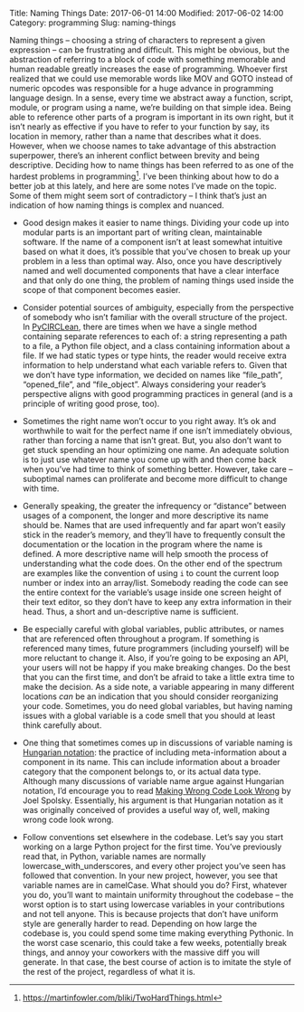 Title: Naming Things
Date: 2017-06-01 14:00
Modified: 2017-06-02 14:00
Category: programming
Slug: naming-things

Naming things  – choosing a string of characters to represent a given expression – can be frustrating and difficult. This might be obvious, but the abstraction of referring to a block of code with something memorable and human readable greatly increases the ease of programming. Whoever first realized that we could use memorable words like MOV and GOTO instead of numeric opcodes was responsible for a huge advance in programming language design. In a sense, every time we abstract away a function, script, module, or program using a name, we’re building on that simple idea. Being able to reference other parts of a program is important in its own right, but it isn’t nearly as effective if you have to refer to your function by say, its location in memory, rather than a name that describes what it does. However, when we choose names to take advantage of this abstraction superpower, there’s an inherent conflict between brevity and being descriptive. Deciding how to name things has been referred to as one of the hardest problems in programming[^fn-1]. I’ve been thinking about how to do a better job at this lately, and here are some notes I’ve made on the topic. Some of them might seem sort of contradictory – I think that’s just an indication of how naming things is complex and nuanced.

- Good design makes it easier to name things. Dividing your code up into modular parts is an important part of writing clean, maintainable software. If the name of a component isn’t at least somewhat intuitive based on what it does, it’s possible that you’ve chosen to break up your problem in a less than optimal way. Also, once you have descriptively named and well documented components that have a clear interface and that only do one thing, the problem of naming things used inside the scope of that component becomes easier.

- Consider potential sources of ambiguity, especially from the perspective of somebody who isn’t familiar with the overall structure of the project. In [PyCIRCLean](https://github.com/CIRCL/PyCIRCLean), there are times when we have a single method containing separate references to each of: a string representing a path to a file, a Python file object, and a class containing information about a file. If we had static types or type hints, the reader would receive extra information to help understand what each variable refers to. Given that we don’t have type information, we decided on names like “file_path”, “opened_file”, and “file_object”. Always considering your reader’s perspective aligns with good programming practices in general (and is a principle of writing good prose, too).

- Sometimes the right name won’t occur to you right away. It’s ok and worthwhile to wait for the perfect name if one isn’t immediately obvious, rather than forcing a name that isn’t great. But, you also don’t want to get stuck spending an hour optimizing one name. An adequate solution is to just use whatever name you come up with and then come back when you’ve had time to think of something better. However, take care – suboptimal names can proliferate and become more difficult to change with time.

- Generally speaking, the greater the infrequency or “distance” between usages of a component, the longer and more descriptive its name should be. Names that are used infrequently and far apart won’t easily stick in the reader’s memory, and they’ll have to frequently consult the documentation or the location in the program where the name is defined. A more descriptive name will help smooth the process of understanding what the code does. On the other end of the spectrum are examples like the convention of using `i` to count the current loop number or index into an array/list. Somebody reading the code can see the entire context for the variable’s usage inside one screen height of their text editor, so they don’t have to keep any extra information in their head. Thus, a short and un-descriptive name is sufficient.

- Be especially careful with global variables, public attributes, or names that are referenced often throughout a program. If something is referenced many times, future programmers (including yourself) will be more reluctant to change it. Also, if you’re going to be exposing an API, your users will not be happy if you make breaking changes. Do the best that you can the first time, and don’t be afraid to take a little extra time to make the decision. As a side note, a variable appearing in many different locations *can* be an indication that you should consider reorganizing your code. Sometimes, you do need global variables, but having naming issues with a global variable is a code smell that you should at least think carefully about.

- One thing that sometimes comes up in discussions of  variable naming is [Hungarian notation](https://en.wikipedia.org/wiki/Hungarian_notation): the practice of including meta-information about a component in its name. This can include information about a broader category that the component belongs to, or its actual data type. Although many discussions of variable name argue against Hungarian notation, I’d encourage you to read [Making Wrong Code Look Wrong](https://www.joelonsoftware.com/2005/05/11/making-wrong-code-look-wrong/) by Joel Spolsky. Essentially, his argument is that Hungarian notation as it was originally conceived of provides a useful way of, well, making wrong code look wrong.

- Follow conventions set elsewhere in the codebase. Let’s say you start working on a large Python project for the first time. You’ve previously read that, in Python, variable names are normally lowercase_with_underscores, and every other project you’ve seen has followed that convention. In your new project, however, you see that variable names are in camelCase. What should you do? First, whatever you do, you’ll want to maintain uniformity throughout the codebase – the worst option is to start using lowercase variables in your contributions and not tell anyone. This is because projects that don’t have uniform style are generally harder to read. Depending on how large the codebase is, you could spend some time making everything Pythonic. In the worst case scenario, this could take a few weeks, potentially break things, and annoy your coworkers with the massive diff you will generate. In that case, the best course of action is to imitate the style of the rest of the project, regardless of what it is.

[^fn-1]: <https://martinfowler.com/bliki/TwoHardThings.html>